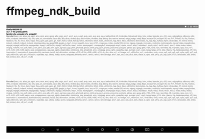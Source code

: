 # ffmpeg_ndk_build

![screenshot](https://github.com/yongsongTang/ffmpeg_ndk_build/blob/main/screenshot/display.png)

